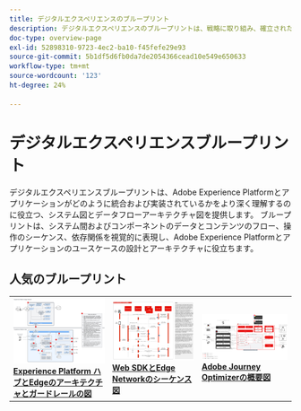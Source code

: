 ```yaml
---
title: デジタルエクスペリエンスのブループリント
description: デジタルエクスペリエンスのブループリントは、戦略に取り組み、確立されたビジネス上の問題を解決するための反復可能な実装です。価値実現までの時間を短縮し、成功への近道となります。
doc-type: overview-page
exl-id: 52898310-9723-4ec2-ba10-f45fefe29e93
source-git-commit: 5b1df5d6fb0da7de2054366cead10e549e650633
workflow-type: tm+mt
source-wordcount: '123'
ht-degree: 24%

---
```


# デジタルエクスペリエンスブループリント

デジタルエクスペリエンスブループリントは、Adobe Experience Platformとアプリケーションがどのように統合および実装されているかをより深く理解するのに役立つ、システム図とデータフローアーキテクチャ図を提供します。 ブループリントは、システム間およびコンポーネントのデータとコンテンツのフロー、操作のシーケンス、依存関係を視覚的に表現し、Adobe Experience Platformとアプリケーションのユースケースの設計とアーキテクチャに役立ちます。

## 人気のブループリント

<table>
<tr>
  <td>
    <a href="experience-platform/guardrails.md">
      <img alt="Experience Platform Hub とEdgeのアーキテクチャ" src="experience-platform/assets/aep_edge_hub_latency_v1.svg" />
    </a>
    <div>
      <a href="experience-platform/guardrails.md">
    <strong>Experience Platform ハブとEdgeのアーキテクチャとガードレールの図 </strong>
    </a>
    </div>
  </td>
   <td>
    <a href="experience-platform/deployment/websdk.md">
      <img alt="Edge シーケンス図" src="experience-platform/deployment/assets/web_sdk_sequence.svg" />
    </a>
    <div>
      <a href="experience-platform/deployment/websdk.md">
    <strong>Web SDKとEdge Networkのシーケンス図 </strong>
    </a>
    </div>
  </td>
  <td>
    <a href="customer-journeys/journey-optimizer.md">
      <img alt="Journey Optimizerの概要図" src="customer-journeys/assets/ajo-architecture.svg" />
    </a>
    <div>
      <a href="customer-journeys/journey-optimizer.md">
    <strong>Adobe Journey Optimizerの概要図 </strong>
    </a>
    </div>
  </td>
</tr>
</table>

</div>